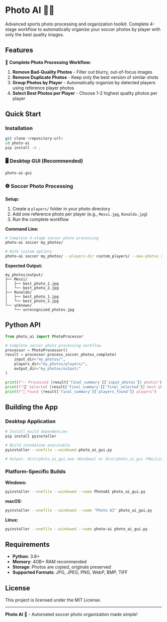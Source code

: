 # Photo AI 📸🤖

Advanced sports photo processing and organization toolkit. Complete 4-stage workflow to automatically organize your soccer photos by player with only the best quality images.

## Features

📸 **Complete Photo Processing Workflow:**
1. **Remove Bad-Quality Photos** - Filter out blurry, out-of-focus images
2. **Remove Duplicate Photos** - Keep only the best version of similar shots  
3. **Group Photos by Player** - Automatically organize by detected players using reference player photos
4. **Select Best Photos per Player** - Choose 1-2 highest quality photos per player

## Quick Start

### Installation

```bash
git clone <repository-url>
cd photo-ai
pip install -e .
```

### 🖥️ **Desktop GUI (Recommended)**

```bash
photo-ai-gui
```

### ⚽ **Soccer Photo Processing**

**Setup:**
1. Create a `players/` folder in your photo directory
2. Add one reference photo per player (e.g., `Messi.jpg`, `Ronaldo.jpg`)
3. Run the complete workflow

**Command Line:**
```bash
# Complete 4-stage soccer photo processing  
photo-ai soccer my_photos/

# With custom options
photo-ai soccer my_photos/ --players-dir custom_players/ --max-photos 3
```

**Expected Output:**
```
my_photos/output/
├── Messi/
│   ├── best_photo_1.jpg
│   └── best_photo_2.jpg  
├── Ronaldo/
│   ├── best_photo_1.jpg
│   └── best_photo_2.jpg
└── unknown/
    └── unrecognized_photos.jpg
```

## Python API

```python
from photo_ai import PhotoProcessor

# Complete soccer photo processing workflow
processor = PhotoProcessor()
result = processor.process_soccer_photos_complete(
    input_dir="my_photos/",
    players_dir="my_photos/players/", 
    output_dir="my_photos/output/"
)

print(f"✅ Processed {result['final_summary']['input_photos']} photos")
print(f"🏆 Selected {result['final_summary']['final_selected']} best photos")
print(f"👥 Found {result['final_summary']['players_found']} players")
```

## Building the App

### Desktop Application

```bash
# Install build dependencies
pip install pyinstaller

# Build standalone executable
pyinstaller --onefile --windowed photo_ai_gui.py

# Output: dist/photo_ai_gui.exe (Windows) or dist/photo_ai_gui (Mac/Linux)
```

### Platform-Specific Builds

**Windows:**
```bash
pyinstaller --onefile --windowed --name PhotoAI photo_ai_gui.py
```

**macOS:**
```bash
pyinstaller --onefile --windowed --name "Photo AI" photo_ai_gui.py
```

**Linux:**
```bash
pyinstaller --onefile --windowed --name photo-ai photo_ai_gui.py
```

## Requirements

- **Python**: 3.8+
- **Memory**: 4GB+ RAM recommended
- **Storage**: Photos are copied, originals preserved
- **Supported Formats**: JPG, JPEG, PNG, WebP, BMP, TIFF

## License

This project is licensed under the MIT License.

---

**Photo AI** 📸 - Automated soccer photo organization made simple!
